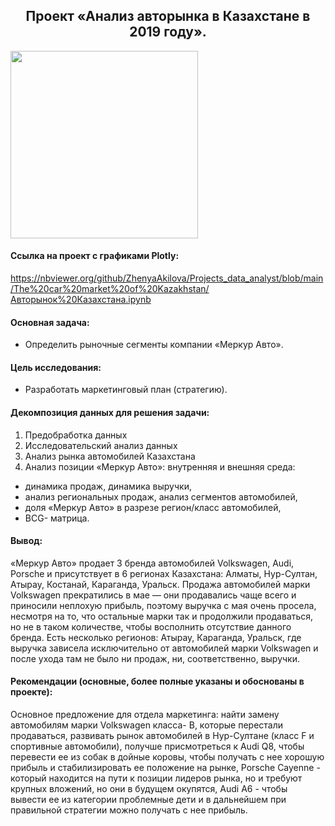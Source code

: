 <h2 align="center">Проект «Анализ авторынка в Казахстане в 2019 году». </h2>
<img widht="100" height="300" src="https://celes.club/pictures/uploads/posts/2023-06/1687462339_celes-club-p-mekhanik-risunok-risunok-krasivo-57.jpg">

#### Ссылка на проект с графиками Plotly: 
https://nbviewer.org/github/ZhenyaAkilova/Projects_data_analyst/blob/main/The%20car%20market%20of%20Kazakhstan/Авторынок%20Казахстана.ipynb

#### Основная задача:
- Определить рыночные сегменты компании «Меркур Авто».
#### Цель исследования:
- Разработать маркетинговый план (стратегию).

  
#### Декомпозиция данных для решения задачи:

1. Предобработка данных
2. Исследовательский анализ данных
3. Анализ рынка автомобилей Казахстана
4. Анализ позиции «Меркур Авто»: внутренняя и внешняя среда:
- динамика продаж, динамика выручки,
- анализ региональных продаж, анализ сегментов автомобилей,
- доля «Меркур Авто» в разрезе регион/класс автомобилей,
- BCG- матрица.

 #### Вывод:
«Меркур Авто» продает 3 бренда автомобилей Volkswagen, Audi, Porsche и присутствует в 6 регионах Казахстана: Алматы, Нур-Султан, Атырау, Костанай, Караганда, Уральск. 
Продажа автомобилей марки Volkswagen прекратились в мае — они продавались чаще всего и приносили неплохую прибыль, поэтому выручка с мая очень просела, несмотря на то, что остальные марки так и продолжили продаваться, но не в таком количестве, чтобы восполнить отсутствие данного бренда.
Есть несколько регионов: Атырау, Караганда, Уральск, где выручка зависела исключительно от автомобилей марки Volkswagen и после ухода там не было ни продаж, ни, соответственно, выручки.

 #### Рекомендации (основные, более полные указаны и обоснованы в проекте):
Основное предложение для отдела маркетинга: найти замену автомобилям марки Volkswagen класса- В, которые перестали продаваться, развивать рынок автомобилей в Нур-Султане (класс F и спортивные автомобили), получше присмотреться к Audi Q8, чтобы перевести ее из собак в дойные коровы, чтобы получать с нее хорошую прибыль и стабилизировать ее положение на рынке, Porsche Cayenne - который находится на пути к позиции лидеров рынка, но и требуют крупных вложений, но они в будущем окупятся, Audi A6 - чтобы вывести ее из категории проблемные дети и в дальнейшем при правильной стратегии можно получать с нее прибыль.
